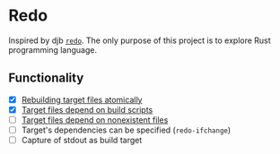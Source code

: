 # Redo

Inspired by djb [`redo`](http://cr.yp.to/redo.html). The only purpose of this project is to explore Rust programming language.

## Functionality

- [x] [Rebuilding target files atomically](http://cr.yp.to/redo/atomic.html)
- [x] [Target files depend on build scripts](http://cr.yp.to/redo/honest-script.html)
- [ ] [Target files depend on nonexistent files](http://cr.yp.to/redo/honest-nonfile.html)
- [ ] Target's dependencies can be specified (`redo-ifchange`)
- [ ] Capture of stdout as build target
